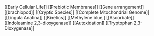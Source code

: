 [[Early Cellular Life]]
[[Prebiotic Membranes]]
[[Gene arrangement]]
[[brachiopod]]
[[Cryptic Species]]
[[Complete Mitochondrial Genome]]
[[Lingula Anatina]]
[[Kinetics]]
[[Methylene blue]]
[[Ascorbate]]
[[Indoleamine 2,3-dioxygenase]]
[[Autoxidation]]
[[Tryptophan 2,3-Dioxygenase]]
